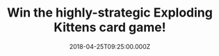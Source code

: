 ---
campaign-uuid: "c-e43fbd0f-7c92-439b-a0d3-fad3fd98d4ae"
type: "Competition"
category: "Entertainment"
date: "2018-04-25T09:25:00.000Z"
end-date: "2018-05-16T23:59:00.000Z"
disable-form: false
is_promoted: false
has_entry_page: true
title: "Win the highly-strategic Exploding Kittens card game!"
competition-description: "The most-backed project in Kickstarter history could be\
  \ coming home with you! NME is giving away one Exploding Kittens card game to one\
  \ lucky NME reader! <br />If this sound like the best family-friendly party game\
  \ to play, think no more and click on the link for a chance to win this fantastic\
  \ game!"
hero-header: "Win the highly-strategic Exploding Kittens card game!"
terms-confirmation: "N/A"
banner-img: "https://assets.expresslyapp.com/asset-3888e4ef-0104-496f-a81f-cd91b053c822.jpg"
logo-left-href: "http://www.nme.com/"
logo-left-image: "https://assets.expresslyapp.com/asset-4abe75b6-b586-4c6c-aaef-663bdb0f020b.jpg"
logo-left-title: "NME"
bg-image-hero: "https://assets.expresslyapp.com/asset-106e8e74-e289-43da-a11d-5a0658a3b0f8.jpg"
bg-image-first: "https://assets.expresslyapp.com/asset-a0432ac0-0c7b-439f-9f50-41d10c0b02ff.png"
bg-image-second: "https://assets.expresslyapp.com/asset-c7806e27-3ed0-46cb-874e-8d32aaf20a19.jpg"
section1-content: "<p>This kitty-powered version of Russian Roulette is so addictive!</p>\
  \ \r\n<p>Players draw cards until someone draws an Exploding Kitten, at which point\
  \ they explode, they are dead, and they are out of the game unless that player has\
  \ a defuse card, which can defuse the Kitten using things like laser pointers, belly\
  \ rubs, and catnip sandwiches. All of the other cards in the deck are used to move,\
  \ mitigate, or avoid the Exploding Kittens.</p>"
section2-content: "<p>This card game is all about kittens, explosions, laser beams\
  \ and sometimes goats! A must for a great night with friends! And now, thanks to\
  \ NME you could get your hands on one of the Exploding kittens card game!</p>\r\n\
  <p>What are you waiting for? Complete the draw below and get ready to beat your\
  \ opponent with the brand new Exploding kittens card game!</p>\r\n<p>Good luck!</p>"
entry-title: "Win the highly-strategic Exploding Kittens card game!"
entry-content: "<p>Enter the draw to win the game that raised more than $8.7 million\
  \ on Kickstarter! Exploding Kittens card game by completing the form below before\
  \ 23:59 on 16th May 2018.</p>"
has-winner: false
prize-description: "One Exploding Kittens card game."
---